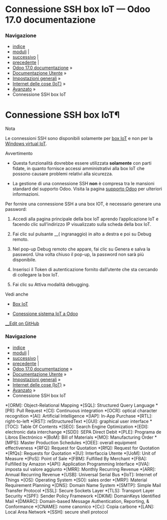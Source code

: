 # Connessione SSH box IoT — Odoo 17.0 documentazione

### Navigazione

  * [indice](../../../../genindex.html "Indice generale")
  * [moduli](../../../../py-modindex.html "Indice del modulo Python") |
  * [successivo](../devices.html "Dispositivi") |
  * [precedente](updating_iot.html "Aggiornamenti sistema IoT") |
  * [Odoo 17.0 documentazione](../../../../index-2.html) »
  * [Documentazione Utente](../../../../applications.html) »
  * [Impostazioni generali](../../../general.html) »
  * [Internet delle cose (IoT)](../../iot.html) »
  * [Avanzato](../iot_advanced.html) »
  * Connessione SSH box IoT



# Connessione SSH box IoT¶

Nota

Le connessioni SSH sono disponibili solamente per [box IoT](../iot_box.html) e non per la [Windows virtual IoT](../windows_iot.html).

Avvertimento

  * Questa funzionalità dovrebbe essere utilizzata **solamente** con parti fidate, in quanto fornisce accessi amministrativi alla box IoT che possono causare problemi relativi alla sicurezza.

  * La gestione di una connessione SSH **non** è compresa tra le mansioni standard del supporto Odoo. Visita la pagina [supporto Odoo](https://www.odoo.com/help) per ulteriori informazioni.




Per fornire una connessione SSH a una box IOT, è necessario generare una password:

  1. Accedi alla pagina principale della box IoT aprendo l’applicazione IoT e facendo clic sull’indirizzo IP visualizzato sulla scheda della box IoT.

  2. Fai clic sul pulsante __( ingranaggio) in alto a destra e poi su Debug remoto.

  3. Nel pop-up Debug remoto che appare, fai clic su Genera e salva la password. Una volta chiuso il pop-up, la password non sarà più disponibile.

  4. Inserisci il Token di autenticazione fornito dall’utente che sta cercando di collegare la box IoT.

  5. Fai clic su Attiva modalità debugging.




Vedi anche

  * [Box IoT](../iot_box.html)

  * [Conessione sistema IoT a Odoo](../connect.html)




[ __Edit on GitHub](https://github.com/odoo/documentation/edit/17.0/content/applications/general/iot/iot_advanced/ssh_connect.rst)

### Navigazione

  * [indice](../../../../genindex.html "Indice generale")
  * [moduli](../../../../py-modindex.html "Indice del modulo Python") |
  * [successivo](../devices.html "Dispositivi") |
  * [precedente](updating_iot.html "Aggiornamenti sistema IoT") |
  * [Odoo 17.0 documentazione](../../../../index-2.html) »
  * [Documentazione Utente](../../../../applications.html) »
  * [Impostazioni generali](../../../general.html) »
  * [Internet delle cose (IoT)](../../iot.html) »
  * [Avanzato](../iot_advanced.html) »
  * Connessione SSH box IoT


  *[ORM]: Object-Relational Mapping
  *[SQL]: Structured Query Language
  *[PR]: Pull Request
  *[CI]: Continuous integration
  *[OCR]: optical character recognition
  *[AI]: Artificial Intelligence
  *[IAP]: In-App Purchase
  *[RTL]: right-to-left
  *[RST]: reStructuredText
  *[GUI]: graphical user interface
  *[TOC]: Table Of Contents
  *[SEO]: Search Engine Optimization
  *[EDI]: electronic data interchange
  *[SDD]: SEPA Direct Debit
  *[PLE]: Programa de Libros Electrónico
  *[BoM]: Bill of Materials
  *[MO]: Manufacturing Order
  *[MPS]: Master Production Schedules
  *[OEE]: overall equipment effectiveness
  *[RFQ]: Request for Quotation
  *[RfQ]: Request for Quotation
  *[RfQs]: Requests for Quotation
  *[IU]: Interfaccia Utente
  *[UoM]: Unit of Measure
  *[PoS]: Point of Sale
  *[FBM]: Fulfilled By Merchant
  *[FBA]: Fulfilled by Amazon
  *[API]: Application Programming Interface
  *[IVA]: imposta sul valore aggiunto
  *[MRR]: Monthly Recurring Revenue
  *[ARR]: Annual Recurring Revenue
  *[USB]: Universal Serial Bus
  *[IoT]: Internet of Things
  *[OS]: Operating System
  *[SO]: sales order
  *[MRP]: Material Requirement Planning
  *[DNS]: Domain Name System
  *[SMTP]: Simple Mail Transfer Protocol
  *[SSL]: Secure Sockets Layer
  *[TLS]: Transport Layer Security
  *[SPF]: Sender Policy Framework
  *[DKIM]: DomainKeys Identified Mail
  *[DMARC]: Domain-based Message Authentication, Reporting, & Conformance
  *[CNAME]: nome canonico
  *[Cc]: Copia carbone
  *[LAN]: Local Area Network
  *[SSH]: secure shell protocol